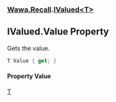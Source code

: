 ### [Wawa.Recall](Wawa.Recall.md 'Wawa.Recall').[IValued&lt;T&gt;](IValued{T}.md 'Wawa.Recall.IValued<T>')

## IValued<T>.Value Property

Gets the value.

```csharp
T Value { get; }
```

#### Property Value
[T](IValued{T}.md#Wawa.Recall.IValued_T_.T 'Wawa.Recall.IValued<T>.T')